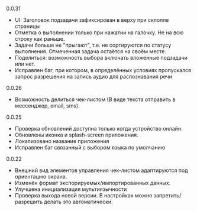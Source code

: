 0.0.31
* UI: Заголовок подзадачи зафиксирован в верху при склолле страницы
* Отметка о выполнении только при нажатии на галочку. Не на всю строку как раньше.
* Задачи больше не "прыгают", т.е. не сортируются по статусу выполнения. Отмеченная задача остаётся на своём месте.
* Поделиться: возможность выбора включать вложенные подзадачи или нет.
* Исправлен баг, при котором, в определённых условиях пропускался запрос разрешения на запись аудио для распознавания речи

0.0.26
* Возможность делиться чек-листом (В виде текста отправить в мессенджер, email, sms).

0.0.25
* Проверка обновлений доступна только когда устройство онлайн.
* Обновлены иконка и splash-screen приложения.
* Локализовано название приложения
* Исправлен баг связанный с выбором языка по умолчанию

0.0.22
* Внешний вид элементов управления чек-листом адаптируются под ориентацию экрана.
* Изменён формат экспорируемых/импортированных данных.
* Улучшена инициализация мультиязычности
* Проверка выхода новой версии. В настройках можно запретить/разрешить делать это автоматически.